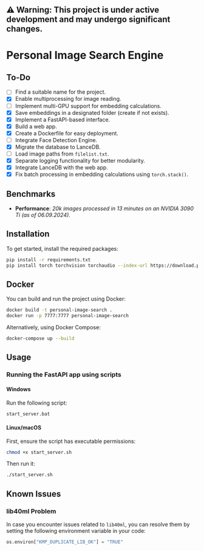 ## ⚠️ **Warning:** This project is under active development and may undergo significant changes.

# Personal Image Search Engine

## To-Do

- [ ] Find a suitable name for the project.
- [x] Enable multiprocessing for image reading.
- [ ] Implement multi-GPU support for embedding calculations.
- [x] Save embeddings in a designated folder (create if not exists).
- [x] Implement a FastAPI-based interface.
- [x] Build a web app.
- [x] Create a Dockerfile for easy deployment.
- [ ] Integrate Face Detection Engine.
- [x] Migrate the database to LanceDB.
- [ ] Load image paths from `filelist.txt`.
- [x] Separate logging functionality for better modularity.
- [x] Integrate LanceDB with the web app.
- [x] Fix batch processing in embedding calculations using `torch.stack()`.

## Benchmarks

- **Performance**: _20k images processed in 13 minutes on an NVIDIA 3090 Ti (as of 06.09.2024)._

## Installation

To get started, install the required packages:

```bash
pip install -r requirements.txt
pip install torch torchvision torchaudio --index-url https://download.pytorch.org/whl/cu118
```

## Docker

You can build and run the project using Docker:

```bash
docker build -t personal-image-search .
docker run -p 7777:7777 personal-image-search
```

Alternatively, using Docker Compose:

```bash
docker-compose up --build
```

## Usage

### Running the FastAPI app using scripts

#### Windows

Run the following script:

```bash
start_server.bat
```

#### Linux/macOS

First, ensure the script has executable permissions:

```bash
chmod +x start_server.sh
```

Then run it:

```bash
./start_server.sh
```

## Known Issues

### lib40ml Problem

In case you encounter issues related to `lib40ml`, you can resolve them by setting the following environment variable in your code:

```python
os.environ["KMP_DUPLICATE_LIB_OK"] = "TRUE"
```
